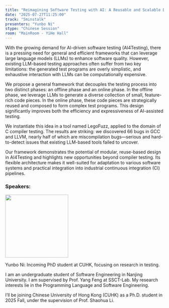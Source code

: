 ```yaml
---
title: "Reimagining Software Testing with AI: A Reusable and Scalable Design"
date: "2025-07-27T11:25:00"
track: "5minstalk"
presenters: "Yunbo Ni"
stype: "Chinese Session"
room: "MainRoom - YiHe Hall"
---
```


With the growing demand for AI-driven software testing (AI4Testing), there is a pressing need for general and efficient frameworks that can leverage large language models (LLMs) to enhance software quality. However, existing LLM-based testing approaches often suffer from two key limitations: the generated test programs are overly simplistic, and exhaustive interaction with LLMs can be computationally expensive.

We propose a general framework that decouples the testing process into two distinct phases: an offline phase and an online phase. In the offline phase, we leverage LLMs to generate a diverse collection of small, feature-rich code pieces. In the online phase, these code pieces are strategically reused and composed to form complex test programs. This design significantly improves both the efficiency and expressiveness of AI-assisted testing.

We instantiate this idea in a tool named LegoFuzz, applied to the domain of C compiler testing. The results are striking: we discovered 66 bugs in GCC and LLVM, nearly half of which are miscompilation bugs—serious and hard-to-detect issues that existing LLM-based tools failed to uncover.

Our framework demonstrates the potential of modular, reuse-based design in AI4Testing and highlights new opportunities beyond compiler testing. Its flexible architecture makes it well-suited for adaptation to various software systems and practical integration into industrial continuous integration (CI) pipelines.

### Speakers:


<img src="https://sessionize.com/image/de01-400o400o2-E7ebZmPfsiUEsffiUdgK9B.png" width="200" /><br/>

Yunbo Ni: Incoming PhD student at CUHK, focusing on research in testing.

I am an undergraduate student of Software Engineering in Nanjing University. I am supervised by Prof. Yang Feng at SSCT-Lab. My research interests lie in the Programming Language and Software Engineering. 

I’ll be joining Chinese University of Hong Kong (CUHK) as a Ph.D. student in 2025 Fall, under the supervision of Prof. Shaohua Li.